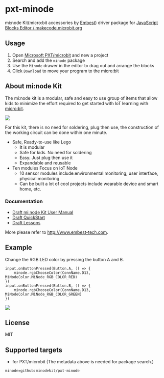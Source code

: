 # pxt-minode

mi:node Kit(micro:bit accessories by [Embest](http://www.embest-tech.com/)) driver package for [JavaScript Blocks Editor / makecode.microbit.org](https://makecode.microbit.org)

## Usage

1. Open [Microsoft PXT/microbit](https://pxt.microbit.org) and new a project
2. Search and add the `minode` package
3. Use the `Minode` drawer in the editor to drag out and arrange the blocks
4. Click `Download` to move your program to the micro:bit

## About mi:node Kit

The mi:node kit is a modular, safe and easy to use group of items that allow kids to minimize the effort required to get started with IoT learning with [micro:bit](https://www.microbit.org).

![](https://raw.githubusercontent.com/minodekit/pxt-minode/master/minode.jpg)

For this kit, there is no need for soldering, plug then use, the construction of the working circuit can be done within one minute.

- Safe, Ready-to-use like Lego
    + It is modular
    + Safe for kids. No need for soldering
    + Easy. Just plug then use it
    + Expandable and reusable
- Ten modules Focus on IoT Node
    + 10 sensor modules include:environmental monitoring, user interface, physical monitoring
    + Can be built a lot of cool projects include wearable device and smart home, etc.

### Documentation

- [Draft mi:node Kit User Manual]()
- [Draft QuickStart]()
- [Draft Lessons]()

More please refer to http://www.embest-tech.com.

## Example
Change the RGB LED color by pressing the button A and B.

```blocks
input.onButtonPressed(Button.A, () => {
    minode.rgbChooseColor(ConnName.D13, MiNodeColor.MiNode_RGB_COLOR_RED)
})
input.onButtonPressed(Button.B, () => {
    minode.rgbChooseColor(ConnName.D13, MiNodeColor.MiNode_RGB_COLOR_GREEN)
})
```

![](https://raw.githubusercontent.com/minodekit/pxt-minode/master/rgb_demo.jpg)

## License

MIT

## Supported targets

* for PXT/microbit
(The metadata above is needed for package search.)

```package
minode=github:minodekit/pxt-minode
```